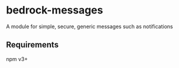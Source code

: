 # bedrock-messages

A module for simple, secure, generic messages such as notifications

## Requirements

npm v3+

